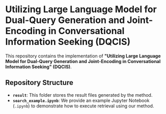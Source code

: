 # Utilizing Large Language Model for Dual-Query Generation and Joint-Encoding in Conversational Information Seeking (DQCIS)

This repository contains the implementation of **"Utilizing Large Language Model for Dual-Query Generation and Joint-Encoding in Conversational Information Seeking" (DQCIS)**. 

## Repository Structure

- **`result`**: This folder stores the result files generated by the method.
- **`search_example.ipynb`**: We provide an example Jupyter Notebook (`.ipynb`) to demonstrate how to execute retrieval using our method.

